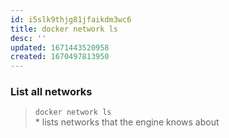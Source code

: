 ```yaml
---
id: i5slk9thjg81jfaikdm3wc6
title: docker network ls
desc: ''
updated: 1671443520958
created: 1670497813950
---
```



### List all networks

> `docker network ls`  
> \* lists networks that the engine knows about
